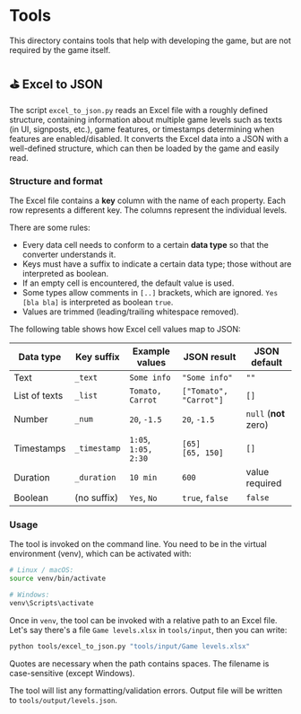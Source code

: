 # Tools

This directory contains tools that help with developing the game, but are not required by the game itself.

## ⛳ Excel to JSON

The script `excel_to_json.py` reads an Excel file with a roughly defined structure, containing information about
multiple game levels such as texts (in UI, signposts, etc.), game features, or timestamps determining when features
are enabled/disabled. It converts the Excel data into a JSON with a well-defined structure, which can then be loaded
by the game and easily read.

### Structure and format

The Excel file contains a **key** column with the name of each property. Each row represents a different key.
The columns represent the individual levels.

There are some rules:

- Every data cell needs to conform to a certain **data type** so that the converter understands it.
- Keys must have a suffix to indicate a certain data type; those without are interpreted as boolean.
- If an empty cell is encountered, the default value is used.
- Some types allow comments in `[..]` brackets, which are ignored. `Yes [bla bla]` is interpreted as boolean `true`.
- Values are trimmed (leading/trailing whitespace removed).

The following table shows how Excel cell values map to JSON:

| Data type     | Key suffix   | Example values          | JSON result            | JSON default          |
|---------------|--------------|-------------------------|------------------------|-----------------------|
| Text          | `_text`      | `Some info `            | `"Some info"`          | `""`                  |
| List of texts | `_list`      | `Tomato, Carrot`        | `["Tomato", "Carrot"]` | `[]`                  |
| Number        | `_num`       | `20`, `-1.5`            | `20`, `-1.5`           | `null` (**not** zero) |
| Timestamps    | `_timestamp` | `1:05`,<br>`1:05, 2:30` | `[65]`<br>`[65, 150]`  | `[]`                  |
| Duration      | `_duration`  | `10 min`                | `600`                  | value required        |
| Boolean       | (no suffix)  | `Yes`, `No`             | `true`, `false`        | `false`               |

### Usage

The tool is invoked on the command line. You need to be in the virtual environment (venv), which can be activated with:

```bash
# Linux / macOS:
source venv/bin/activate

# Windows:
venv\Scripts\activate
```

Once in `venv`, the tool can be invoked with a relative path to an Excel file.  
Let's say there's a file `Game levels.xlsx` in `tools/input`, then you can write:

```bash
python tools/excel_to_json.py "tools/input/Game levels.xlsx"
```

Quotes are necessary when the path contains spaces. The filename is case-sensitive (except Windows).

The tool will list any formatting/validation errors.
Output file will be written to `tools/output/levels.json`.